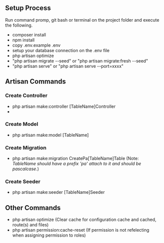 
## Setup Process

Run command promp, git bash or terminal on the project folder and execute the following.

- composer install
- npm install
- copy .env.example .env
- setup your database connection on the .env file
- php artisan optimize
- "php artisan migrate --seed" or "php artisan migrate:fresh --seed"
- "php artisan serve" or "php artisan serve --port=xxxx"

## Artisan Commands

### Create Controller
- php artisan make:controller [TableName]Controller
-
### Create Model
- php artisan make:model [TableName]

### Create Migration
- php artisan make:migration CreatePa[TableName]Table (Note: _TableName should have a prefix 'pa' attach to it and should be pascalcase_.)

### Create Seeder
- php artisan make:seeder [TableName]Seeder

## Other Commands
- php artisan optimize (Clear cache for configuration cache and cached, route(s) and files)
- php artisan permission:cache-reset (If permission is not refelecting when assigning permission to roles)
